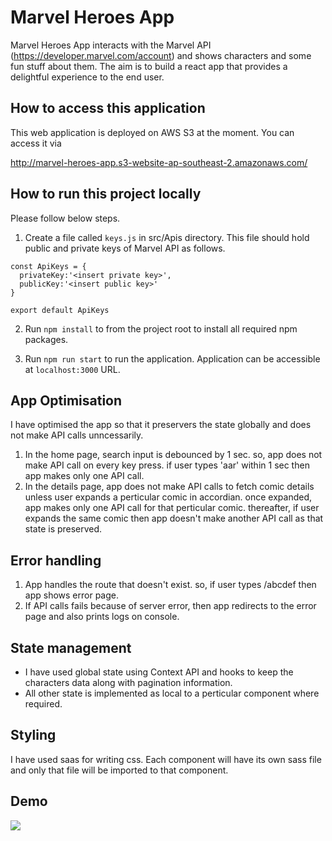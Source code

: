 # Marvel Heroes App

Marvel Heroes App interacts with the Marvel API (https://developer.marvel.com/account) and shows characters and some fun stuff about them. The aim is to build a react app that provides a delightful experience to the end user.

## How to access this application
This web application is deployed on AWS S3 at the moment. You can access it via

http://marvel-heroes-app.s3-website-ap-southeast-2.amazonaws.com/

## How to run this project locally
Please follow below steps.

1. Create a file called `keys.js` in src/Apis directory. This file should hold public and private keys of Marvel API as follows.

```
const ApiKeys = {
  privateKey:'<insert private key>',
  publicKey:'<insert public key>'
}

export default ApiKeys
```

2. Run `npm install` to from the project root to install all required npm packages.

3. Run `npm run start` to run the application. Application can be accessible at `localhost:3000` URL.

## App Optimisation
I have optimised the app so that it preservers the state globally and does not make API calls unncessarily. 

1. In the home page, search input is debounced by 1 sec. so, app does not make API call on every key press. if user types 'aar' within 1 sec then app makes only one API call.
2. In the details page, app does not make API calls to fetch comic details unless user expands a perticular comic in accordian. once expanded, app makes only one API call for that perticular comic. thereafter, if user expands the same comic then app doesn't make another API call as that state is preserved. 

## Error handling
1. App handles the route that doesn't exist. so, if user types /abcdef then app shows error page.
2. If API calls fails because of server error, then app redirects to the error page and also prints logs on console.

## State management
- I have used global state using Context API and hooks to keep the characters data along with pagination information.
- All other state is implemented as local to a perticular component where required.

## Styling
I have used saas for writing css. Each component will have its own sass file and only that file will be imported to that component.

## Demo
![](https://github.com/dilipagheda/marvel-heroes-app/blob/master/demo/marvel_app_demo.gif)
